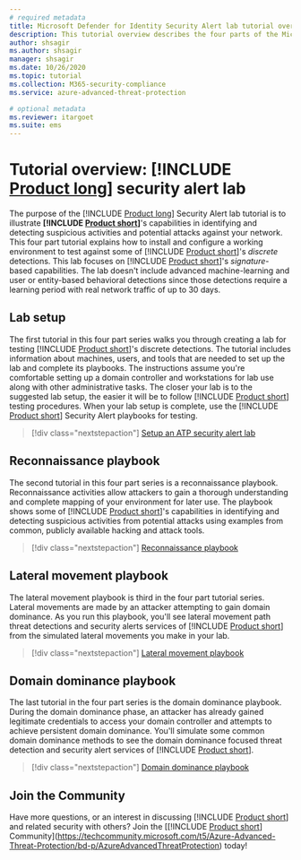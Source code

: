 ```yaml
---
# required metadata
title: Microsoft Defender for Identity Security Alert lab tutorial overview
description: This tutorial overview describes the four parts of the Microsoft Defender for Identity Security Alert lab for simulating threats for detection by Defender for Identity.
author: shsagir
ms.author: shsagir
manager: shsagir
ms.date: 10/26/2020
ms.topic: tutorial
ms.collection: M365-security-compliance
ms.service: azure-advanced-threat-protection

# optional metadata
ms.reviewer: itargoet
ms.suite: ems
---
```


# Tutorial overview: [!INCLUDE [Product long](includes/product-long.md)] security alert lab

The purpose of the [!INCLUDE [Product long](includes/product-long.md)] Security Alert lab tutorial is to illustrate **[!INCLUDE [Product short](includes/product-short.md)]**'s capabilities in identifying and detecting suspicious activities and potential attacks against your network. This four part tutorial explains how to install and configure a working environment to test against some of [!INCLUDE [Product short](includes/product-short.md)]'s *discrete* detections. This lab focuses on [!INCLUDE [Product short](includes/product-short.md)]'s *signature*-based capabilities. The lab doesn't include advanced machine-learning and user or entity-based behavioral detections since those detections require a learning period with real network traffic of up to 30 days.

## Lab setup

The first tutorial in this four part series walks you through creating a lab for testing [!INCLUDE [Product short](includes/product-short.md)]'s discrete detections. The tutorial includes information about machines, users, and tools that are needed to set up the lab and complete its playbooks. The instructions assume you're comfortable setting up a domain controller and workstations for lab use along with other administrative tasks. The closer your lab is to the suggested lab setup, the easier it will be to follow [!INCLUDE [Product short](includes/product-short.md)] testing procedures. When your lab setup is complete, use the [!INCLUDE [Product short](includes/product-short.md)] Security Alert playbooks for testing.

> [!div class="nextstepaction"]
> [Setup an ATP security alert lab](playbook-setup-lab.md)

## Reconnaissance playbook

The second tutorial in this four part series is a reconnaissance playbook. Reconnaissance activities allow attackers to gain a thorough understanding and complete mapping of your environment for later use. The playbook shows some of [!INCLUDE [Product short](includes/product-short.md)]'s capabilities in identifying and detecting suspicious activities from potential attacks using examples from common, publicly available hacking and attack tools.

> [!div class="nextstepaction"]
> [Reconnaissance playbook](playbook-reconnaissance.md)

## Lateral movement playbook

The lateral movement playbook is third in the four part tutorial series. Lateral movements are made by an attacker attempting to gain domain dominance. As you run this playbook, you'll see lateral movement path threat detections and security alerts services of [!INCLUDE [Product short](includes/product-short.md)] from the simulated lateral movements you make in your lab.  

> [!div class="nextstepaction"]
> [Lateral movement playbook](playbook-lateral-movement.md)

## Domain dominance playbook

The last tutorial in the four part series is the domain dominance playbook. During the domain dominance phase, an attacker has already gained legitimate credentials to access your domain controller and attempts to achieve persistent domain dominance. You'll simulate some common domain dominance methods to see the domain dominance focused threat detection and security alert services of [!INCLUDE [Product short](includes/product-short.md)].

> [!div class="nextstepaction"]
> [Domain dominance playbook](playbook-domain-dominance.md)


## Join the Community

Have more questions, or an interest in discussing [!INCLUDE [Product short](includes/product-short.md)] and related security with others? Join the [[!INCLUDE [Product short](includes/product-short.md)] Community](https://techcommunity.microsoft.com/t5/Azure-Advanced-Threat-Protection/bd-p/AzureAdvancedThreatProtection) today!
